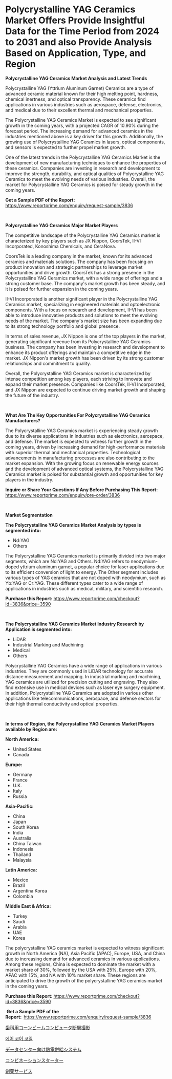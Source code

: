 <p><h1>Polycrystalline YAG Ceramics Market Offers Provide Insightful Data for the Time Period from 2024 to 2031 and also Provide Analysis Based on Application, Type, and Region</h1></p><p><strong>Polycrystalline YAG Ceramics Market Analysis and Latest Trends</strong></p>
<p><p>Polycrystalline YAG (Yttrium Aluminum Garnet) Ceramics are a type of advanced ceramic material known for their high melting point, hardness, chemical inertness, and optical transparency. These ceramics find applications in various industries such as aerospace, defense, electronics, and medical due to their excellent thermal and mechanical properties.</p><p>The Polycrystalline YAG Ceramics Market is expected to see significant growth in the coming years, with a projected CAGR of 10.90% during the forecast period. The increasing demand for advanced ceramics in the industries mentioned above is a key driver for this growth. Additionally, the growing use of Polycrystalline YAG Ceramics in lasers, optical components, and sensors is expected to further propel market growth.</p><p>One of the latest trends in the Polycrystalline YAG Ceramics Market is the development of new manufacturing techniques to enhance the properties of these ceramics. Companies are investing in research and development to improve the strength, durability, and optical qualities of Polycrystalline YAG Ceramics to meet the evolving needs of various industries. Overall, the market for Polycrystalline YAG Ceramics is poised for steady growth in the coming years.</p></p>
<p><strong>Get a Sample PDF of the Report:&nbsp;</strong> <a href="https://www.reportprime.com/enquiry/request-sample/3836">https://www.reportprime.com/enquiry/request-sample/3836</a></p>
<p>&nbsp;</p>
<p><strong>Polycrystalline YAG Ceramics Major Market Players</strong></p>
<p><p>The competitive landscape of the Polycrystalline YAG Ceramics market is characterized by key players such as JX Nippon, CoorsTek, II-VI Incorporated, Konoshima Chemicals, and CeraNova. </p><p>CoorsTek is a leading company in the market, known for its advanced ceramics and materials solutions. The company has been focusing on product innovation and strategic partnerships to leverage market opportunities and drive growth. CoorsTek has a strong presence in the Polycrystalline YAG Ceramics market, with a wide range of offerings and a strong customer base. The company's market growth has been steady, and it is poised for further expansion in the coming years.</p><p>II-VI Incorporated is another significant player in the Polycrystalline YAG Ceramics market, specializing in engineered materials and optoelectronic components. With a focus on research and development, II-VI has been able to introduce innovative products and solutions to meet the evolving needs of the market. The company's market size has been expanding due to its strong technology portfolio and global presence.</p><p>In terms of sales revenue, JX Nippon is one of the top players in the market, generating significant revenue from its Polycrystalline YAG Ceramics business. The company has been investing in research and development to enhance its product offerings and maintain a competitive edge in the market. JX Nippon's market growth has been driven by its strong customer relationships and commitment to quality.</p><p>Overall, the Polycrystalline YAG Ceramics market is characterized by intense competition among key players, each striving to innovate and expand their market presence. Companies like CoorsTek, II-VI Incorporated, and JX Nippon are expected to continue driving market growth and shaping the future of the industry.</p></p>
<p>&nbsp;</p>
<p><strong>What Are The Key Opportunities For Polycrystalline YAG Ceramics Manufacturers?</strong></p>
<p><p>The Polycrystalline YAG Ceramics market is experiencing steady growth due to its diverse applications in industries such as electronics, aerospace, and defense. The market is expected to witness further growth in the coming years, driven by increasing demand for high-performance materials with superior thermal and mechanical properties. Technological advancements in manufacturing processes are also contributing to the market expansion. With the growing focus on renewable energy sources and the development of advanced optical systems, the Polycrystalline YAG Ceramics market is poised for substantial growth and opportunities for key players in the industry.</p></p>
<p><strong>Inquire or Share Your Questions If Any Before Purchasing This Report:</strong> <a href="https://www.reportprime.com/enquiry/pre-order/3836">https://www.reportprime.com/enquiry/pre-order/3836</a></p>
<p>&nbsp;</p>
<p><strong>Market Segmentation</strong></p>
<p><strong>The Polycrystalline YAG Ceramics Market Analysis by types is segmented into:</strong></p>
<p><ul><li>Nd:YAG</li><li>Others</li></ul></p>
<p><p>The Polycrystalline YAG Ceramics market is primarily divided into two major segments, which are Nd:YAG and Others. Nd:YAG refers to neodymium-doped yttrium aluminum garnet, a popular choice for laser applications due to its efficient conversion of light to energy. The Other segment includes various types of YAG ceramics that are not doped with neodymium, such as Yb:YAG or Cr:YAG. These different types cater to a wide range of applications in industries such as medical, military, and scientific research.</p></p>
<p><strong>Purchase this Report:&nbsp;</strong><a href="https://www.reportprime.com/checkout?id=3836&price=3590">https://www.reportprime.com/checkout?id=3836&price=3590</a></p>
<p>&nbsp;</p>
<p><strong>The Polycrystalline YAG Ceramics Market Industry Research by Application is segmented into:</strong></p>
<p><ul><li>LiDAR</li><li>Industrial Marking and Machining</li><li>Medical</li><li>Others</li></ul></p>
<p><p>Polycrystalline YAG Ceramics have a wide range of applications in various industries. They are commonly used in LiDAR technology for accurate distance measurement and mapping. In industrial marking and machining, YAG ceramics are utilized for precision cutting and engraving. They also find extensive use in medical devices such as laser eye surgery equipment. In addition, Polycrystalline YAG Ceramics are adopted in various other applications like telecommunications, aerospace, and defense sectors for their high thermal conductivity and optical properties.</p></p>
<p>&nbsp;</p>
<p><strong>In terms of Region, the Polycrystalline YAG Ceramics Market Players available by Region are:</strong></p>
<p>
    <p> <strong> North America: </strong>
        <ul>
            <li>United States</li>
            <li>Canada</li>
        </ul>
        </p> 
    <p> <strong> Europe: </strong>
        <ul>
            <li>Germany</li>
            <li>France</li>
            <li>U.K.</li>
            <li>Italy</li>
            <li>Russia</li>
        </ul>
        </p> 
    <p> <strong> Asia-Pacific: </strong>
        <ul>
            <li>China</li>
            <li>Japan</li>
            <li>South Korea</li>
            <li>India</li>
            <li>Australia</li>
            <li>China Taiwan</li>
            <li>Indonesia</li>
            <li>Thailand</li>
            <li>Malaysia</li>
        </ul>
        </p> 
    <p> <strong> Latin America: </strong>
        <ul>
            <li>Mexico</li>
            <li>Brazil</li>
            <li>Argentina Korea</li>
            <li>Colombia</li>
        </ul>
        </p> 
    <p> <strong> Middle East & Africa: </strong>
        <ul>
            <li>Turkey</li>
            <li>Saudi</li>
            <li>Arabia</li>
            <li>UAE</li>
            <li>Korea</li>
        </ul>
    </p>
    </p>
<p><p>The polycrystalline YAG ceramics market is expected to witness significant growth in North America (NA), Asia Pacific (APAC), Europe, USA, and China due to increasing demand for advanced ceramics in various applications. Among these regions, China is expected to dominate the market with a market share of 30%, followed by the USA with 25%, Europe with 20%, APAC with 15%, and NA with 10% market share. These regions are anticipated to drive the growth of the polycrystalline YAG ceramics market in the coming years.</p></p>
<p><strong>Purchase this Report: </strong><a href="https://www.reportprime.com/checkout?id=3836&price=3590">https://www.reportprime.com/checkout?id=3836&price=3590</a></p>
<p>&nbsp;<strong>Get a Sample PDF of the Report:&nbsp;&nbsp;</strong><a href="https://www.reportprime.com/enquiry/request-sample/3836">https://www.reportprime.com/enquiry/request-sample/3836</a></p>
<p><strong></strong></p>
<p><p><a href="https://medium.com/@jimmieraun892023/%E3%83%87%E3%82%B3%E3%83%BC%E3%83%87%E3%82%A3%E3%83%B3%E3%82%B0%E6%AD%AF%E7%A7%91%E3%82%B3%E3%83%BC%E3%83%B3%E3%83%93%E3%83%BC%E3%83%A0%E3%82%B3%E3%83%B3%E3%83%94%E3%83%A5%E3%83%BC%E3%82%BF%E6%96%AD%E5%B1%A4%E6%92%AE%E5%BD%B1%E5%B8%82%E5%A0%B4%E3%83%A1%E3%83%88%E3%83%AA%E3%82%AF%E3%82%B9-%E5%B8%82%E5%A0%B4%E3%82%B7%E3%82%A7%E3%82%A2-%E3%83%88%E3%83%AC%E3%83%B3%E3%83%89-%E6%88%90%E9%95%B7%E3%83%91%E3%82%BF%E3%83%BC%E3%83%B3-fe94d5b0df26">歯科用コーンビームコンピュータ断層撮影</a></p><p><a href="https://medium.com/@bubblebutt879567/%EC%97%90%EC%96%B4%EC%BD%94%EC%96%B4%EC%BD%94%EC%9D%BC-%EC%8B%9C%EC%9E%A5-%EC%A0%90%EC%9C%A0%EC%9C%A8-%EC%A7%84%ED%99%94-%EB%B0%8F-%EC%8B%9C%EC%9E%A5-%EC%84%B1%EC%9E%A5-%EA%B2%BD%ED%96%A5-2024-2031-c688f5b40bff">에어 코어 코일</a></p><p><a href="https://github.com/RodHoppe07/Market-Research-Report-List-1/blob/main/886390314721.md">データセンター向け熱電併給システム</a></p><p><a href="https://github.com/laurenreichert/Market-Research-Report-List-1/blob/main/270980014720.md">コンビネーションスターター</a></p><p><a href="https://medium.com/@roachbrenda/%E8%96%AC%E7%89%A9%E6%8E%A2%E7%B4%A2%E3%82%B5%E3%83%BC%E3%83%93%E3%82%B9%E5%B8%82%E5%A0%B4-2031%E5%B9%B4%E3%81%BE%E3%81%A7%E3%81%AE%E3%83%88%E3%83%AC%E3%83%B3%E3%83%89-%E4%BA%88%E6%B8%AC-%E7%AB%B6%E4%BA%89%E5%88%86%E6%9E%90-f68956a54fd5">創薬サービス</a></p></p>